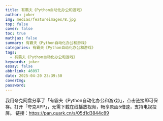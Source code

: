 ```yaml
---
title: 有霸夫《Python自动化办公和游戏》
author: joker
img: medias/featureimages/8.jpg
top: false
cover: false
toc: true
mathjax: false
summary: 有霸夫《Python自动化办公和游戏》
categories: 有霸夫《Python自动化办公和游戏》
tags:
  - 有霸夫《Python自动化办公和游戏》
keywords: joker
essay: false
abbrlink: 46097
date: 2025-04-20 23:39:50
coverImg:
password:
---
```


我用夸克网盘分享了「有霸夫《Python自动化办公和游戏》」，点击链接即可保存。打开「夸克APP」，无需下载在线播放视频，畅享原画5倍速，支持电视投屏。
链接：https://pan.quark.cn/s/05d1d3844c89
